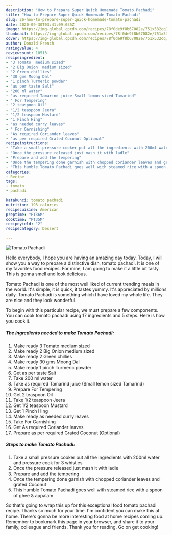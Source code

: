 ```yaml
---
description: "How to Prepare Super Quick Homemade Tomato Pachadi"
title: "How to Prepare Super Quick Homemade Tomato Pachadi"
slug: 26-how-to-prepare-super-quick-homemade-tomato-pachadi
date: 2020-09-30T03:41:09.035Z
image: https://img-global.cpcdn.com/recipes/78f0de9f8b67082e/751x532cq70/tomato-pachadi-recipe-main-photo.jpg
thumbnail: https://img-global.cpcdn.com/recipes/78f0de9f8b67082e/751x532cq70/tomato-pachadi-recipe-main-photo.jpg
cover: https://img-global.cpcdn.com/recipes/78f0de9f8b67082e/751x532cq70/tomato-pachadi-recipe-main-photo.jpg
author: Donald French
ratingvalue: 4
reviewcount: 18513
recipeingredient:
- "3 Tomato  medium sized"
- "2 Big Onion  medium sized"
- "2 Green chillies"
- "30 gms Moong Dal"
- "1 pinch Turmeric powder"
- "as per taste Salt"
- "200 ml water"
- "as required Tamarind juice Small lemon sized Tamarind"
- " For Tempering"
- "2 teaspoon Oil"
- "1/2 teaspoon Jeera"
- "1/2 teaspoon Mustard"
- "1 Pinch Hing"
- "as needed curry leaves"
- " For Garnishing"
- "As required Coriander leaves"
- "as per required Grated Coconut Optional"
recipeinstructions:
- "Take a small pressure cooker put all the ingredients with 200ml water and pressure cook for 3 whistles"
- "Once the pressure released just mash it with ladle"
- "Prepare and add the tempering"
- "Once the tempering done garnish with chopped coriander leaves and grated Coconut"
- "This humble Tomato Pachadi goes well with steamed rice with a spoon of ghee &amp; appalam"
categories:
- Recipe
tags:
- tomato
- pachadi

katakunci: tomato pachadi 
nutrition: 193 calories
recipecuisine: American
preptime: "PT36M"
cooktime: "PT35M"
recipeyield: "2"
recipecategory: Dessert

---
```



![Tomato Pachadi](https://img-global.cpcdn.com/recipes/78f0de9f8b67082e/751x532cq70/tomato-pachadi-recipe-main-photo.jpg)

Hello everybody, I hope you are having an amazing day today. Today, I will show you a way to prepare a distinctive dish, tomato pachadi. It is one of my favorites food recipes. For mine, I am going to make it a little bit tasty. This is gonna smell and look delicious.

Tomato Pachadi is one of the most well liked of current trending meals in the world. It's simple, it is quick, it tastes yummy. It's appreciated by millions daily. Tomato Pachadi is something which I have loved my whole life. They are nice and they look wonderful.




To begin with this particular recipe, we must prepare a few components. You can cook tomato pachadi using 17 ingredients and 5 steps. Here is how you cook it.

<!--inarticleads1-->

##### The ingredients needed to make Tomato Pachadi:

1. Make ready 3 Tomato  medium sized
1. Make ready 2 Big Onion  medium sized
1. Make ready 2 Green chillies
1. Make ready 30 gms Moong Dal
1. Make ready 1 pinch Turmeric powder
1. Get as per taste Salt
1. Take 200 ml water
1. Take as required Tamarind juice (Small lemon sized Tamarind)
1. Prepare  For Tempering
1. Get 2 teaspoon Oil
1. Take 1/2 teaspoon Jeera
1. Get 1/2 teaspoon Mustard
1. Get 1 Pinch Hing
1. Make ready as needed curry leaves
1. Take  For Garnishing
1. Get As required Coriander leaves
1. Prepare as per required Grated Coconut (Optional)




<!--inarticleads2-->

##### Steps to make Tomato Pachadi:

1. Take a small pressure cooker put all the ingredients with 200ml water and pressure cook for 3 whistles
1. Once the pressure released just mash it with ladle
1. Prepare and add the tempering
1. Once the tempering done garnish with chopped coriander leaves and grated Coconut
1. This humble Tomato Pachadi goes well with steamed rice with a spoon of ghee &amp; appalam




So that's going to wrap this up for this exceptional food tomato pachadi recipe. Thanks so much for your time. I'm confident you can make this at home. There's gonna be more interesting food at home recipes coming up. Remember to bookmark this page in your browser, and share it to your family, colleague and friends. Thank you for reading. Go on get cooking!
